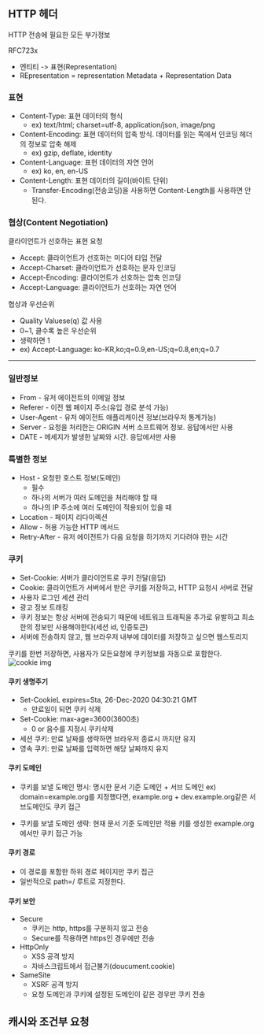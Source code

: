 ## HTTP 헤더
HTTP 전송에 필요한 모든 부가정보

RFC723x
* 엔티티 -> 표현(Representation)
* REpresentation = representation Metadata + Representation Data


### 표현
* Content-Type: 표현 데이터의 형식
  * ex) text/html; charset=utf-8, application/json, image/png
* Content-Encoding: 표현 데이터의 압축 방식. 데이터를 읽는 쪽에서 인코딩 헤더의 정보로 압축 해제
  * ex) gzip, deflate, identity
* Content-Language: 표현 데이터의 자연 언어
  * ex) ko, en, en-US
* Content-Length: 표현 데이터의 길이(바이트 단위)
  * Transfer-Encoding(전송코딩)을 사용하면 Content-Length를 사용하면 안된다.


### 협상(Content Negotiation)
클라이언트가 선호하는 표현 요청

 * Accept: 클라이언트가 선호하는 미디어 타입 전달
 * Accept-Charset: 클라이언트가 선호하는 문자 인코딩
 * Accept-Encoding: 클라이언트가 선호하는 압축 인코딩
 * Accept-Language: 클라이언트가 선호하는 자연 언어

협상과 우선순위
* Quality Valuese(q) 값 사용
* 0~1, 클수록 높은 우선순위
* 생략하면 1
* ex) Accept-Language: ko-KR,ko;q=0.9,en-US;q=0.8,en;q=0.7
___

### 일반정보
* From - 유저 에이전트의 이메일 정보
* Referer - 이전 웹 페이지 주소(유입 경로 분석 가능)
* User-Agent - 유저 에이전트 애플리케이션 정보(브라우저 통계가능)
* Server - 요청을 처리한는 ORIGIN 서버 소프트웨어 정보. 응답에서만 사용
* DATE - 메세지가 발생한 날짜와 시간. 응답에서만 사용

### 특별한 정보
* Host - 요청한 호스트 정보(도메인)
  * 필수
  * 하나의 서버가 여러 도메인을 처리해야 할 때
  * 하나의 IP 주소에 여러 도메인이 적용되어 있을 때
* Location - 페이지 리다이렉션
* Allow - 허용 가능한 HTTP 메서드
* Retry-After - 유저 에이전트가 다음 요청을 하기까지 기다려야 한는 시간

### 쿠키
* Set-Cookie: 서버가 클라이언트로 쿠키 전달(응답)
* Cookie: 클라이언트가 서버에서 받은 쿠키를 저장하고, HTTP 요청시 서버로 전달
* 사용자 로그인 세션 관리
* 광고 정보 트래킹
* 쿠키 정보는 항상 서버에 전송되기 때문에 네트워크 트래픽을 추가로 유발하고 최소한의 정보만 사용해야한다(세션 id, 인증토큰)
* 서버에 전송하지 않고, 웹 브라우저 내부에 데이터를 저장하고 싶으면 웹스토리지

쿠키를 한번 저장하면, 사용자가 모든요청에 쿠키정보를 자동으로 포함한다.
![cookie img](https://velog.velcdn.com/images%2Fgil0127%2Fpost%2Fc1f08dd5-1baa-470b-a54a-ab0888ca38f6%2F222222.PNG)

#### 쿠키 생명주기
* Set-CookieL expires=Sta, 26-Dec-2020 04:30:21 GMT
  * 만료일이 되면 쿠키 삭제
* Set-Cookie: max-age=3600(3600초)
  * 0 or 음수를 지정시 쿠키삭제
* 세션 쿠키: 만료 날짜를 생략하면 브라우저 종료시 까지만 유지
* 영속 쿠키: 만료 날짜를 입력하면 해당 날짜까지 유지  

#### 쿠키 도메인
* 쿠키를 보낼 도메인 명시: 명시한 문서 기준 도메인 + 서브 도메인 
ex) domain=example.org를 지정했다면, example.org + dev.example.org같은 서브도메인도 쿠키 접근

* 쿠키를 보낼 도메인 생략: 현재 문서 기준 도메인만 적용
키를 생성한 example.org 에서만 쿠키 접근 가능

#### 쿠키 경로
* 이 경로를 포함한 하위 경로 페이지만 쿠키 접근
* 일반적으로 path=/ 루트로 지정한다.


#### 쿠키 보안

* Secure
  * 쿠키는 http, https를 구분하지 않고 전송
  * Secure를 적용하면 https인 경우에만 전송
* HttpOnly
  * XSS 공격 방지
  * 자바스크립트에서 접근불가(doucument.cookie)
* SameSite
  * XSRF 공격 방지
  * 요청 도메인과 쿠키에 설정된 도메인이 같은 경우만 쿠키 전송

## 캐시와 조건부 요청


